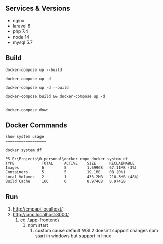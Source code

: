 ## Services & Versions

* nginx
* laravel 8
* php 7.4
* node 14
* mysql 5.7


## Build

```
docker-compose up --build

docker-compose up -d

docker-compose up -d --build

docker-compose build && docker-compose up -d


docker-compose down
```

## Docker Commands
```
show system usage
==================

docker system df

PS E:\Projects\0.personal\docker_cmp> docker system df
TYPE            TOTAL     ACTIVE    SIZE      RECLAIMABLE
Images          6         5         1.699GB   67.11MB (3%)
Containers      5         5         19.1MB    0B (0%)
Local Volumes   2         1         433.2MB   210.3MB (48%)
Build Cache     160       0         8.974GB   8.974GB

```

## Run
1. http://cmpapi.localhost/
2. http://cmp.localhost:3000/
   1. cd .\app-frontend\
      1. npm start
         1. custom cause default WSL2 doesn't support changes npm start in windows but support in linux